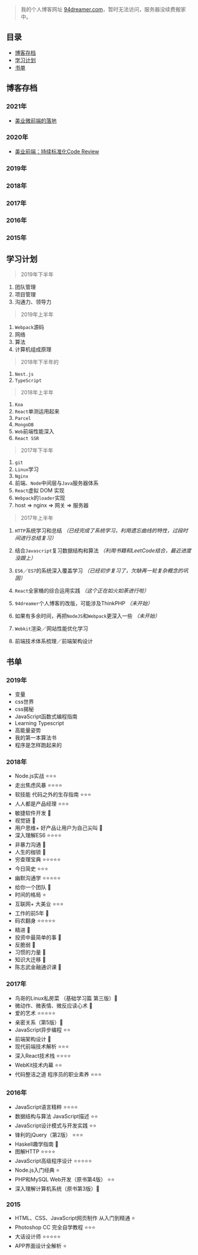 > 我的个人博客网址 [94dreamer.com](http://94dreamer.com)，暂时无法访问，服务器没续费搬家中。
## 目录
- [博客存档](#博客存档)
- [学习计划](#学习计划)
- [书单](#书单)

## 博客存档
### 2021年
- [美业微前端的落地](./美业微前端的落地)

### 2020年
- [美业前端：持续标准化Code Review](./美业前端：持续标准化CodeReview)

### 2019年

### 2018年

### 2017年

### 2016年

### 2015年


## 学习计划
> 2019年下半年

1. 团队管理
2. 项目管理
3. 沟通力、领导力

> 2019年上半年

1. `Webpack`源码
2. 网络
3. 算法
4. 计算机组成原理

> 2018年下半年的

1. `Nest.js`
2. `TypeScript`


> 2018年上半年

1. `Koa`
2. `React`单测运用起来
3. `Parcel`
4. `MongoDB`
5. `Web`前端性能深入
6. `React SSR`

> 2017年下半年

1. `git`
2. `Linux`学习
3. `Nginx`
4. 前端、`Node`中间层与`Java`服务器体系
5. `React`虚拟 DOM 实现
6. `Webpack`的`loader`实现
7. host => nginx => 网关 => 服务器

> 2017年上半年

1. `HTTP`系统学习和总结
*（已经完成了系统学习，利用遗忘曲线的特性，过段时间进行总结复习）*

2. 结合`Javascript`复习数据结构和算法
*（利用书籍和LeetCode结合，最近进度没跟上）*

3. `ES6`／`ES7`的系统深入覆盖学习
*（已经初步复习了，欠缺再一轮复杂概念的巩固）*

4. `React`全家桶的综合运用实践
*（这个正在如火如荼进行啦）*

5. `94dreamer`个人博客的改版，可能涉及ThinkPHP
*（未开始）*

6. 如果有多余时间，再把`NodeJS`和`Webpack`更深入一些
*（未开始）*

7. `Webkit`渲染／网站性能优化学习

8. 前端技术体系梳理／前端架构设计
## 书单

### 2019年

* 变量
* css世界
* css揭秘
* JavaScript函数式编程指南
* Learning Typescript
* 高能量姿势
* 我的第一本算法书
* 程序是怎样跑起来的

### 2018年

* Node.js实战 ⭐️⭐️⭐️
* 走出焦虑风暴 ⭐️⭐️⭐️⭐️
* 软技能 代码之外的生存指南 ⭐️⭐️⭐️
* 人人都是产品经理 ⭐️⭐️⭐️
* 敏捷软件开发 🤩
* 视觉链 🤩
* 用户思维+ 好产品让用户为自己尖叫 🤩
* 深入理解ES6 ⭐️⭐️⭐️⭐️
* 非暴力沟通 🤩
* 人生的枷锁 🤩
* 穷查理宝典 ⭐️⭐️⭐️⭐️⭐️
* 今日简史 ⭐️⭐️⭐️
* 幽默沟通学 ⭐️⭐️⭐️⭐️⭐️
* 给你一个团队 🤩
* 时间的格局 ⭐️
* 互联网+ 大美业 ⭐️⭐️⭐️
* 工作的前5年 🤩
* 码农翻身 ⭐️⭐️⭐️⭐️⭐️
* 精进 🤩
* 投资中最简单的事 🤩
* 反脆弱 🤩
* 习惯的力量 🤩
* 知识大迁移 🤩
* 陈志武金融通识课 🤩

### 2017年

* 鸟哥的Linux私房菜 （基础学习篇 第三版）🤩
* 微动作、微表情、微反应读心术 🤩
* 爱的艺术 ⭐️⭐️⭐️⭐️⭐️
* 亲密关系（第5版）🤩
* JavaScript异步编程 ⭐️⭐️
* 前端架构设计 🤩
* 现代前端技术解析 ⭐️⭐️⭐️
* 深入React技术栈 ⭐️⭐️⭐️⭐️
* WebKit技术内幕 ⭐️⭐️
* 代码整洁之道 程序员的职业素养 ⭐️⭐️⭐️

### 2016年

* JavaScript语言精粹 ⭐️⭐️⭐️⭐️
* 数据结构与算法 JavaScript描述 ⭐️⭐️
* JavaScript设计模式与开发实践 ⭐️⭐️
* 锋利的jQuery（第2版） ⭐️⭐️⭐️
* Haskell趣学指南 🤩
* 图解HTTP ⭐️⭐️⭐️⭐️
* JavaScript高级程序设计 ⭐️⭐️⭐️⭐️⭐️
* Node.js入门经典 ⭐️
* PHP和MySQL Web开发（原书第4版） ⭐️⭐️
* 深入理解计算机系统（原书第3版）🤩

### 2015

* HTML、CSS、JavaScript网页制作 从入门到精通 ⭐️
* Photoshop CC 完全自学教程 ⭐️⭐️⭐️
* 大话设计师 ⭐️⭐️⭐️⭐️⭐️
* APP界面设计全解析 ⭐️